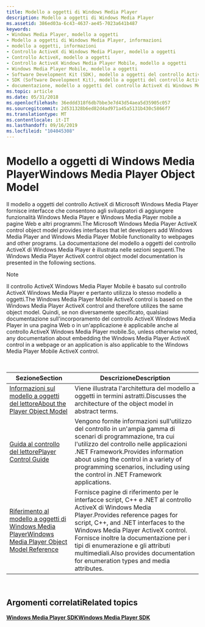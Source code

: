```yaml
---
title: Modello a oggetti di Windows Media Player
description: Modello a oggetti di Windows Media Player
ms.assetid: 386ed03a-6c43-4637-ae45-7023a641b487
keywords:
- Windows Media Player, modello a oggetti
- Modello a oggetti di Windows Media Player, informazioni
- modello a oggetti, informazioni
- Controllo ActiveX di Windows Media Player, modello a oggetti
- Controllo ActiveX, modello a oggetti
- Controllo ActiveX Windows Media Player Mobile, modello a oggetti
- Windows Media Player Mobile, modello a oggetti
- Software Development Kit (SDK), modello a oggetti del controllo ActiveX di Windows Media Player
- SDK (Software Development Kit), modello a oggetti del controllo ActiveX di Windows Media Player
- documentazione, modello a oggetti del controllo ActiveX di Windows Media Player
ms.topic: article
ms.date: 05/31/2018
ms.openlocfilehash: 36eddd318f6db7bbe3e7d43d54aea5d35905c057
ms.sourcegitcommit: 2d531328b6ed82d4ad971a45a5131b430c5866f7
ms.translationtype: MT
ms.contentlocale: it-IT
ms.lasthandoff: 09/16/2019
ms.locfileid: "104045308"
---
```

# <a name="windows-media-player-object-model"></a><span data-ttu-id="d8b47-113">Modello a oggetti di Windows Media Player</span><span class="sxs-lookup"><span data-stu-id="d8b47-113">Windows Media Player Object Model</span></span>

<span data-ttu-id="d8b47-114">Il modello a oggetti del controllo ActiveX di Microsoft Windows Media Player fornisce interfacce che consentono agli sviluppatori di aggiungere funzionalità Windows Media Player e Windows Media Player mobile a pagine Web e altri programmi.</span><span class="sxs-lookup"><span data-stu-id="d8b47-114">The Microsoft Windows Media Player ActiveX control object model provides interfaces that let developers add Windows Media Player and Windows Media Player Mobile functionality to webpages and other programs.</span></span> <span data-ttu-id="d8b47-115">La documentazione del modello a oggetti del controllo ActiveX di Windows Media Player è illustrata nelle sezioni seguenti.</span><span class="sxs-lookup"><span data-stu-id="d8b47-115">The Windows Media Player ActiveX control object model documentation is presented in the following sections.</span></span>

> [!Note]  
> <span data-ttu-id="d8b47-116">Il controllo ActiveX Windows Media Player Mobile è basato sul controllo ActiveX Windows Media Player e pertanto utilizza lo stesso modello a oggetti.</span><span class="sxs-lookup"><span data-stu-id="d8b47-116">The Windows Media Player Mobile ActiveX control is based on the Windows Media Player ActiveX control and therefore utilizes the same object model.</span></span> <span data-ttu-id="d8b47-117">Quindi, se non diversamente specificato, qualsiasi documentazione sull'incorporamento del controllo ActiveX Windows Media Player in una pagina Web o in un'applicazione è applicabile anche al controllo ActiveX Windows Media Player mobile.</span><span class="sxs-lookup"><span data-stu-id="d8b47-117">So, unless otherwise noted, any documentation about embedding the Windows Media Player ActiveX control in a webpage or an application is also applicable to the Windows Media Player Mobile ActiveX control.</span></span>

 



| <span data-ttu-id="d8b47-118">Sezione</span><span class="sxs-lookup"><span data-stu-id="d8b47-118">Section</span></span>                                                                                        | <span data-ttu-id="d8b47-119">Descrizione</span><span class="sxs-lookup"><span data-stu-id="d8b47-119">Description</span></span>                                                                                                                                                                        |
|------------------------------------------------------------------------------------------------|------------------------------------------------------------------------------------------------------------------------------------------------------------------------------------|
| [<span data-ttu-id="d8b47-120">Informazioni sul modello a oggetti del lettore</span><span class="sxs-lookup"><span data-stu-id="d8b47-120">About the Player Object Model</span></span>](about-the-player-object-model.md)                             | <span data-ttu-id="d8b47-121">Viene illustrata l'architettura del modello a oggetti in termini astratti.</span><span class="sxs-lookup"><span data-stu-id="d8b47-121">Discusses the architecture of the object model in abstract terms.</span></span>                                                                                                                  |
| [<span data-ttu-id="d8b47-122">Guida al controllo del lettore</span><span class="sxs-lookup"><span data-stu-id="d8b47-122">Player Control Guide</span></span>](player-control-guide.md)                                               | <span data-ttu-id="d8b47-123">Vengono fornite informazioni sull'utilizzo del controllo in un'ampia gamma di scenari di programmazione, tra cui l'utilizzo del controllo nelle applicazioni .NET Framework.</span><span class="sxs-lookup"><span data-stu-id="d8b47-123">Provides information about using the control in a variety of programming scenarios, including using the control in .NET Framework applications.</span></span>                                    |
| [<span data-ttu-id="d8b47-124">Riferimento al modello a oggetti di Windows Media Player</span><span class="sxs-lookup"><span data-stu-id="d8b47-124">Windows Media Player Object Model Reference</span></span>](windows-media-player-object-model-reference.md) | <span data-ttu-id="d8b47-125">Fornisce pagine di riferimento per le interfacce script, C++ e .NET al controllo ActiveX di Windows Media Player.</span><span class="sxs-lookup"><span data-stu-id="d8b47-125">Provides reference pages for script, C++, and .NET interfaces to the Windows Media Player ActiveX control.</span></span> <span data-ttu-id="d8b47-126">Fornisce inoltre la documentazione per i tipi di enumerazione e gli attributi multimediali.</span><span class="sxs-lookup"><span data-stu-id="d8b47-126">Also provides documentation for enumeration types and media attributes.</span></span> |



 

## <a name="related-topics"></a><span data-ttu-id="d8b47-127">Argomenti correlati</span><span class="sxs-lookup"><span data-stu-id="d8b47-127">Related topics</span></span>

<dl> <dt>

[<span data-ttu-id="d8b47-128">**Windows Media Player SDK**</span><span class="sxs-lookup"><span data-stu-id="d8b47-128">**Windows Media Player SDK**</span></span>](windows-media-player-sdk.md)
</dt> </dl>

 

 




